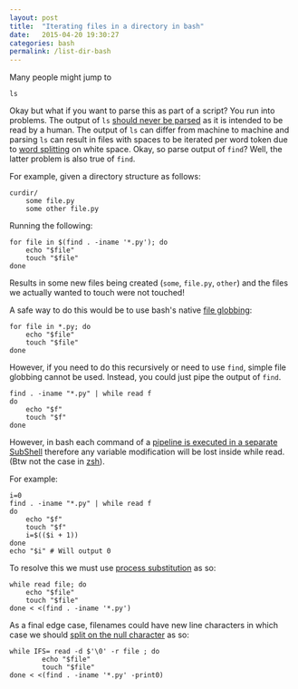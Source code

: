 ```yaml
---
layout: post
title:  "Iterating files in a directory in bash"
date:   2015-04-20 19:30:27
categories: bash
permalink: /list-dir-bash
---
```


Many people might jump to

    ls

Okay but what if you want to parse this as part of a script? You run into problems. The output of `ls` [should never be parsed](http://mywiki.wooledge.org/BashPitfalls#for_i_in_.24.28ls_.2A.mp3.29) as it is intended to be read by a human. The output of `ls` can differ from machine to machine and parsing `ls` can result in files with spaces to be iterated per word token due to [word splitting](http://mywiki.wooledge.org/WordSplitting) on white space. Okay, so parse output of `find`? Well, the latter problem is also true of `find`.

For example, given a directory structure as follows:

    curdir/
        some file.py
        some other file.py

Running the following:

    for file in $(find . -iname '*.py'); do
    	echo "$file"
    	touch "$file"
	done

Results in some new files being created (`some`, `file.py`, `other`) and the files we actually wanted to touch were not touched!

A safe way to do this would be to use bash's native [file globbing](http://mywiki.wooledge.org/glob):

    for file in *.py; do
    	echo "$file"
    	touch "$file"
	done

However, if you need to do this recursively or need to use `find`, simple file globbing cannot be used. Instead, you could just pipe the output of `find`.


	find . -iname "*.py" | while read f
	do
	    echo "$f"
	    touch "$f"
	done


However, in bash each command of a [pipeline is executed in a separate SubShell](http://mywiki.wooledge.org/BashFAQ/024) therefore any variable modification will be lost inside while read. (Btw not the case in [zsh](http://www.zsh.org/)).

For example:

	i=0
	find . -iname "*.py" | while read f
	do
	    echo "$f"
	    touch "$f"
	    i=$(($i + 1))
	done
	echo "$i" # Will output 0

To resolve this we must use [process substitution](http://mywiki.wooledge.org/ProcessSubstitution) as so:

	while read file; do
		echo "$file"
		touch "$file"
	done < <(find . -iname '*.py')

<!-- i=0; while read file; do echo "$file"; touch "$file"; i=$(($i + 1)); done < <(find . -iname '*.py'); echo "$i" -->


As a final edge case, filenames could have new line characters in which case we should [split on the null character](http://stackoverflow.com/questions/7039130/bash-iterate-over-list-of-files-with-spaces) as so:


    while IFS= read -d $'\0' -r file ; do
            echo "$file"
            touch "$file"
    done < <(find . -iname '*.py' -print0)
